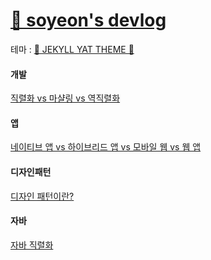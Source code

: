 # [🍊 soyeon's devlog](https://soyeon207.github.io)

테마 : [🎨 JEKYLL YAT THEME 🎨](https://github.com/jeffreytse/jekyll-theme-yat)

#### 개발
[직렬화 vs 마샬링 vs 역직렬화](https://soyeon207.github.io/%EA%B0%9C%EB%B0%9C/2021/04/08/serialize-java.html)

#### 앱
[네이티브 앱 vs 하이브리드 앱 vs 모바일 웹 vs 웹 앱](https://soyeon207.github.io/%EA%B0%9C%EB%B0%9C/2021/04/09/app.html)

#### 디자인패턴
[디자인 패턴이란?](https://soyeon207.github.io/%EB%94%94%EC%9E%90%EC%9D%B8%ED%8C%A8%ED%84%B4/2021/04/22/deisgn-pattern.html)

#### 자바 
[자바 직렬화](https://soyeon207.github.io/%EC%9E%90%EB%B0%94/2021/04/08/serialize.html)
